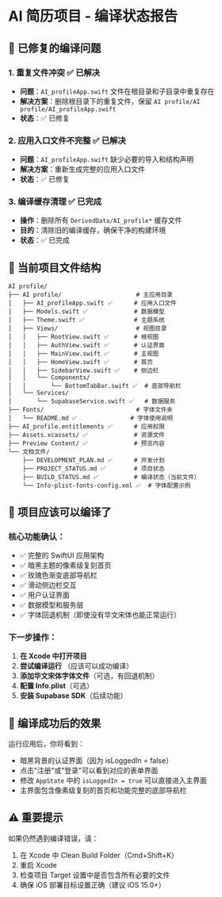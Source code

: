# AI 简历项目 - 编译状态报告

## 🔧 已修复的编译问题

### 1. 重复文件冲突 ✅ 已解决
- **问题**：`AI_profileApp.swift` 文件在根目录和子目录中重复存在
- **解决方案**：删除根目录下的重复文件，保留 `AI profile/AI profile/AI_profileApp.swift`
- **状态**：✅ 已修复

### 2. 应用入口文件不完整 ✅ 已解决
- **问题**：`AI_profileApp.swift` 缺少必要的导入和结构声明
- **解决方案**：重新生成完整的应用入口文件
- **状态**：✅ 已修复

### 3. 编译缓存清理 ✅ 已完成
- **操作**：删除所有 `DerivedData/AI_profile*` 缓存文件
- **目的**：清除旧的编译缓存，确保干净的构建环境
- **状态**：✅ 已完成

## 📁 当前项目文件结构

```
AI profile/
├── AI profile/                     # 主应用目录
│   ├── AI_profileApp.swift ✅      # 应用入口文件
│   ├── Models.swift ✅             # 数据模型
│   ├── Theme.swift ✅              # 主题系统
│   ├── Views/                      # 视图目录
│   │   ├── RootView.swift ✅       # 根视图
│   │   ├── AuthView.swift ✅       # 认证界面
│   │   ├── MainView.swift ✅       # 主视图
│   │   ├── HomeView.swift ✅       # 首页
│   │   ├── SidebarView.swift ✅    # 侧边栏
│   │   └── Components/
│   │       └── BottomTabBar.swift ✅  # 底部导航栏
│   └── Services/
│       └── SupabaseService.swift ✅   # 数据服务
├── Fonts/                          # 字体文件夹
│   └── README.md ✅               # 字体使用说明
├── AI_profile.entitlements ✅      # 应用权限
├── Assets.xcassets/ ✅             # 资源文件
├── Preview Content/ ✅             # 预览内容
└── 文档文件/
    ├── DEVELOPMENT_PLAN.md ✅      # 开发计划
    ├── PROJECT_STATUS.md ✅        # 项目状态
    ├── BUILD_STATUS.md ✅          # 编译状态（当前文件）
    └── Info-plist-fonts-config.xml ✅  # 字体配置示例
```

## 🚀 项目应该可以编译了

### 核心功能确认：
- ✅ 完整的 SwiftUI 应用架构
- ✅ 暗黑主题的像素级复刻首页
- ✅ 玫瑰色渐变底部导航栏
- ✅ 滑动侧边栏交互
- ✅ 用户认证界面
- ✅ 数据模型和服务层
- ✅ 字体回退机制（即使没有华文宋体也能正常运行）

### 下一步操作：
1. **在 Xcode 中打开项目**
2. **尝试编译运行** （应该可以成功编译）
3. **添加华文宋体字体文件**（可选，有回退机制）
4. **配置 Info.plist**（可选）
5. **安装 Supabase SDK**（后续功能）

## 🎯 编译成功后的效果

运行应用后，你将看到：
- 暗黑背景的认证界面（因为 isLoggedIn = false）
- 点击"注册"或"登录"可以看到对应的表单界面
- 修改 `AppState` 中的 `isLoggedIn = true` 可以直接进入主界面
- 主界面包含像素级复刻的首页和功能完整的底部导航栏

## ⚠️ 重要提示

如果仍然遇到编译错误，请：
1. 在 Xcode 中 Clean Build Folder（Cmd+Shift+K）
2. 重启 Xcode
3. 检查项目 Target 设置中是否包含所有必要的文件
4. 确保 iOS 部署目标设置正确（建议 iOS 15.0+） 